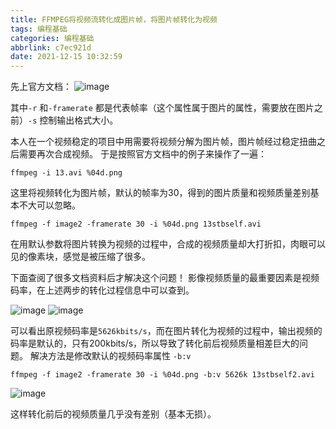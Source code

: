 ```yaml
---
title: FFMPEG将视频流转化成图片帧，将图片帧转化为视频
tags: 编程基础
categories: 编程基础
abbrlink: c7ec921d
date: 2021-12-15 10:32:59
---
```


先上官方文档：
![image](0001.png)

其中`-r` 和`-framerate` 都是代表帧率（这个属性属于图片的属性，需要放在图片之前）`-s` 控制输出格式大小。

本人在一个视频稳定的项目中用需要将视频分解为图片帧，图片帧经过稳定扭曲之后需要再次合成视频。
于是按照官方文档中的例子来操作了一遍：
```shell
ffmpeg -i 13.avi %04d.png
```
这里将视频转化为图片帧，默认的帧率为30，得到的图片质量和视频质量差别基本不大可以忽略。

```shell
ffmpeg -f image2 -framerate 30 -i %04d.png 13stbself.avi
```

在用默认参数将图片转换为视频的过程中，合成的视频质量却大打折扣，肉眼可以见的像素块，感觉是被压缩了很多。

下面查阅了很多文档资料后才解决这个问题！
影像视频质量的最重要因素是视频码率，在上述两步的转化过程信息中可以查到。

![image](0002.png)
![image](0003.png)

可以看出原视频码率是`5626kbits/s`，而在图片转化为视频的过程中，输出视频的码率是默认的，只有200kbits/s，所以导致了转化前后视频质量相差巨大的问题。
解决方法是修改默认的视频码率属性 `-b:v`

```shell
ffmpeg -f image2 -framerate 30 -i %04d.png -b:v 5626k 13stbself2.avi 
```

![image](0004.png)

这样转化前后的视频质量几乎没有差别（基本无损）。


